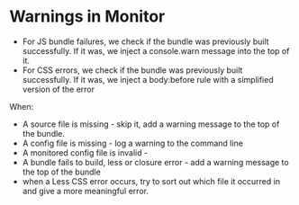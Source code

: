 Warnings in Monitor
===================


- For JS bundle failures, we check if the bundle was previously built successfully. If it was, we inject a console.warn message into the top of it.
- For CSS errors, we check if the bundle was previously built successfully. If it was, we inject a body:before rule with a simplified version of the error


When: 
- A source file is missing - skip it, add a warning message to the top of the bundle.
- A config file is missing - log a warning to the command line
- A monitored config file is invalid - 
- A bundle fails to build, less or closure error - add a warning message to the top of the bundle 
- when a Less CSS error occurs, try to sort out which file it occurred in and give a more meaningful error.
